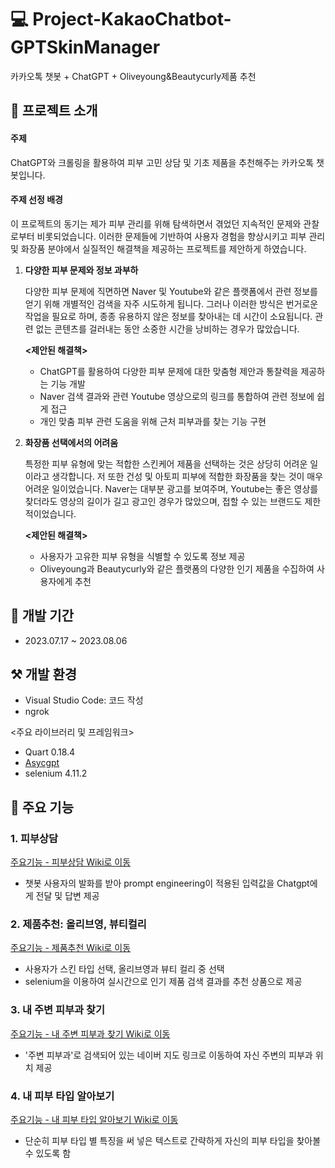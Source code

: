 # 💻 Project-KakaoChatbot-GPTSkinManager
카카오톡 챗봇 + ChatGPT + Oliveyoung&Beautycurly제품 추천
## 🧴 프로젝트 소개
#### 주제
ChatGPT와 크롤링을 활용하여 피부 고민 상담 및 기초 제품을 추천해주는 카카오톡 챗봇입니다. 
#### 주제 선정 배경
이 프로젝트의 동기는 제가 피부 관리를 위해 탐색하면서 겪었던 지속적인 문제와 관찰로부터 비롯되었습니다. 이러한 문제들에 기반하여 사용자 경험을 향상시키고 피부 관리 및 화장품 분야에서 실질적인 해결책을 제공하는 프로젝트를 제안하게 하였습니다.

1. **다양한 피부 문제와 정보 과부하**

      다양한 피부 문제에 직면하면 Naver 및 Youtube와 같은 플랫폼에서 관련 정보를 얻기 위해 개별적인 검색을 자주 시도하게 됩니다. 그러나 이러한 방식은 번거로운 작업을 필요로 하며, 종종 유용하지 않은 정보를 찾아내는 데 시간이 소요됩니다. 관련 없는 콘텐츠를 걸러내는 동안 소중한 시간을 낭비하는 경우가 많았습니다.
    
      **<제안된 해결책>**
      - ChatGPT를 활용하여 다양한 피부 문제에 대한 맞춤형 제안과 통찰력을 제공하는 기능 개발
      - Naver 검색 결과와 관련 Youtube 영상으로의 링크를 통합하여 관련 정보에 쉽게 접근
      - 개인 맞춤 피부 관련 도움을 위해 근처 피부과를 찾는 기능 구현

2. **화장품 선택에서의 어려움**

      특정한 피부 유형에 맞는 적합한 스킨케어 제품을 선택하는 것은 상당히 어려운 일이라고 생각합니다. 저 또한 건성 및 아토피 피부에 적합한 화장품을 찾는 것이 매우 어려운 일이었습니다. 
      Naver는 대부분 광고를 보여주며, Youtube는 좋은 영상를 찾더라도 영상의 길이가 길고 광고인 경우가 많았으며, 접할 수 있는 브랜드도 제한적이었습니다.
    
      **<제안된 해결책>**
      - 사용자가 고유한 피부 유형을 식별할 수 있도록 정보 제공
      - Oliveyoung과 Beautycurly와 같은 플랫폼의 다양한 인기 제품을 수집하여 사용자에게 추천

## 📅 개발 기간
- 2023.07.17 ~ 2023.08.06
## ⚒️ 개발 환경
- Visual Studio Code: 코드 작성
- ngrok

<주요 라이브러리 및 프레임워크>
- Quart 0.18.4
- [Asycgpt](https://github.com/Just1z/asyncgpt)
- selenium 4.11.2
  
## 🧩 주요 기능
### 1. 피부상담 
[주요기능 - 피부상담 Wiki로 이동](https://github.com/rsohyun/kakaochatbot_GPTSkinManager/wiki/%EC%A3%BC%EC%9A%94-%EA%B8%B0%EB%8A%A5-%EC%86%8C%EA%B0%9C-:-%EB%82%B4-%EC%A3%BC%EB%B3%80-%ED%94%BC%EB%B6%80%EA%B3%BC-%EC%B0%BE%EA%B8%B0)
- 챗봇 사용자의 발화를 받아 prompt engineering이 적용된 입력값을 Chatgpt에게 전달 및 답변 제공 
### 2. 제품추천: 올리브영, 뷰티컬리
[주요기능 - 제품추천 Wiki로 이동](https://github.com/rsohyun/kakaochatbot_GPTSkinManager/wiki/%EC%A3%BC%EC%9A%94-%EA%B8%B0%EB%8A%A5-%EC%86%8C%EA%B0%9C-:-%EC%A0%9C%ED%92%88-%EC%B6%94%EC%B2%9C)
- 사용자가 스킨 타입 선택, 올리브영과 뷰티 컬리 중 선택
- selenium을 이용하여 실시간으로 인기 제품 검색 결과를 추천 상품으로 제공
### 3. 내 주변 피부과 찾기
[주요기능 - 내 주변 피부과 찾기 Wiki로 이동](https://github.com/rsohyun/kakaochatbot_GPTSkinManager/wiki/%EC%A3%BC%EC%9A%94-%EA%B8%B0%EB%8A%A5-%EC%86%8C%EA%B0%9C-:-%EB%82%B4-%EC%A3%BC%EB%B3%80-%ED%94%BC%EB%B6%80%EA%B3%BC-%EC%B0%BE%EA%B8%B0)
- '주변 피부과'로 검색되어 있는 네이버 지도 링크로 이동하여 자신 주변의 피부과 위치 제공
### 4. 내 피부 타입 알아보기 
[주요기능 - 내 피부 타입 알아보기  Wiki로 이동](https://github.com/rsohyun/kakaochatbot_GPTSkinManager/wiki/%EC%A3%BC%EC%9A%94-%EA%B8%B0%EB%8A%A5-%EC%86%8C%EA%B0%9C-:-%ED%94%BC%EB%B6%80-%ED%83%80%EC%9E%85-%EC%95%8C%EC%95%84%EB%B3%B4%EA%B8%B0)
- 단순히 피부 타입 별 특징을 써 넣은 텍스트로 간략하게 자신의 피부 타입을 찾아볼 수 있도록 함

